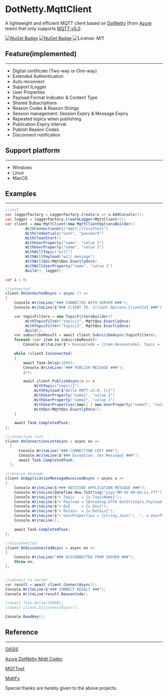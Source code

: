 # DotNetty.MqttClient
A lightweight and efficient MQTT client based on [DotNetty](https://github.com/Azure/DotNetty) (from [Azure](https://github.com/Azure) team) that only supports [MQTT-v5.0](https://docs.oasis-open.org/mqtt/mqtt/v5.0/mqtt-v5.0.html).

[![NuGet Badge](https://buildstats.info/nuget/DotNetty.Codec.Mqtt)](https://www.nuget.org/packages/DotNetty.Codec.Mqtt)
[![NuGet Badge](https://buildstats.info/nuget/DotNetty.MqttClient)](https://www.nuget.org/packages/DotNetty.MqttClient)
![License: MIT](https://img.shields.io/badge/License-MIT-yellow.svg)

## Feature(implemented)
-----------
* Digital certificate (Two-way or One-way)
* Extended Authentication
* Auto reconnect
* Support ILogger
* User Properties
* Payload Format Indicator & Content Type
* Shared Subscriptions
* Reason Codes & Reason Strings
* Session management: Session Expiry & Message Expiry
* Repeated topics when publishing
* Publication Expiry interval
* Publish Reason Codes
* Disconnect notification

## Support platform
-----------
* Windows
* Linux
* MacOS

## Examples
-----------
```csharp
//init
var loggerFactory = LoggerFactory.Create(x => x.AddConsole());
var logger = loggerFactory.CreateLogger<MqttClient>();
var client = new MqttClient(new MqttClientOptionsBuilder()
        .WithConnectionUri("mqtt://localhost")
        .WithCredentials("user", "password")
        .WithCleanStart()
        .WithUserProperty("name", "value 1")
        .WithUserProperty("name", "value 2")
        .WithWillTopic("will")
        .WithWillPayload("will message")
        .WithWillQos(MqttQos.ExactlyOnce)
        .WithWillUserProperty("name", "value 3")
        .Build(), logger);

var i = 0;

//connected
client.OnConnectedAsync = async () =>
{
    Console.WriteLine("### CONNECTED WITH SERVER ###");
    Console.WriteLine($"### CLIENT ID: {client.Options.ClientId} ###");

    var topicFilters = new TopicFiltersBuilder()
        .WithTopicFilter("topic/1", MqttQos.ExactlyOnce)
        .WithTopicFilter("topic/2", MqttQos.ExactlyOnce)
        .Build();
    var subscribeResult = await client.SubscribeAsync(topicFilters);
    foreach (var item in subscribeResult)
        Console.WriteLine($"+ ReasonCode = {item.ReasonCode}, Topic = {item.TopicName}");

    while (client.IsConnected)
    {
        await Task.Delay(1000);
        Console.WriteLine("### PUBLISH MESSAGE ###");
        i++;

        await client.PublishAsync(x => x
            .WithTopic("topic/1")
            .WithPayload($"Hello MQTT-v5.0, {i}")
            .WithUserProperty("name1", "value 1")
            .WithUserProperty("name2", "value 2")
            .WithUserProperties(new[] { new UserProperty("name3", "value 3"), new UserProperty("name4", "value 4") })
            .WithQos(MqttQos.ExactlyOnce));
    }

    await Task.CompletedTask;
};

//connection lost
client.OnConnectionLostAsync = async ex =>
  {
      Console.WriteLine("### CONNECTION LOST ###");
      Console.WriteLine($"### Exception: {ex.Message} ###");
      await Task.CompletedTask;
  };

//receive message
client.OnApplicationMessageReceivedAsync = async x =>
{
    Console.WriteLine($"### RECEIVED APPLICATION MESSAGE ###");
    Console.WriteLine(DateTime.Now.ToString("yyyy-MM-dd HH:mm:ss.fff"));
    Console.WriteLine($"+ Topic   = {x.TopicName}");
    Console.WriteLine($"+ Payload = {Encoding.UTF8.GetString(x.Payload)}");
    Console.WriteLine($"+ QoS     = {x.Qos}");
    Console.WriteLine($"+ Retain  = {x.Retain}");
    Console.WriteLine($"+ UserProperties = {string.Join(";  ", x.UserProperties.Select(x => $"{x.Name}: {x.Value}").ToArray())}");
    Console.WriteLine();

    await Task.CompletedTask;
};

//disconnected
client.OnDisconnectedAsync = async ex =>
{
    Console.WriteLine("### DISCONNECTED FROM SERVER ###");
    throw ex;
};


//connect to server
var result = await client.ConnectAsync();
Console.WriteLine($"### CONNECT RESULT ###");
Console.WriteLine(result.ReasonCode);

//await Task.Delay(10000);
//await client.DisconnectAsync();

Console.ReadKey();
```

## Reference
-----------
[OASIS](https://docs.oasis-open.org/mqtt/mqtt/v5.0/mqtt-v5.0.html)

[Azure DotNetty Mqtt Codec](https://github.com/Azure/DotNetty/tree/dev/src/DotNetty.Codecs.Mqtt)

[MQTTnet](https://github.com/dotnet/MQTTnet)

[MqttFx](https://github.com/linfx/MqttFx)

Special thanks are hereby given to the above projects.
